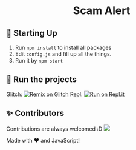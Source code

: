 <h1 align="center">Scam Alert</h1>

## 📝 Starting Up
1. Run `npm install` to install all packages
2. Edit `config.js` and fill up all the things.
3. Run it by `npm start`

## 💨 Run the projects
Glitch: [![Remix on Glitch](https://cdn.glitch.com/2703baf2-b643-4da7-ab91-7ee2a2d00b5b%2Fremix-button.svg)](https://glitch.com/edit/#!/import/github/HELLMAKER0001/Scam-Alert)
Repl: [![Run on Repl.it](https://repl.it/badge/github/HELLMAKER0001/Scam-Alert)](https://repl.it/github/HELLMAKER0001/Scam-Alert)

## ✨ Contributors
Contributions are always welcomed :D
<a href="https://github.com/HELLMAKER0001/Scam-Alert/graphs/contributors">
  <img src="https://contributors-img.web.app/image?repo=HELLMAKER0001/Scam-Alert" />
</a>

Made with :heart: and JavaScript!

